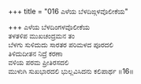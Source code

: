 +++
title = "016 ಎಳೆಯ ಬೆಳದಿಙ್ಗಳವೊಲೀಕೆಯ"

+++
ಎಳೆಯ ಬೆಳದಿಂಗಳವೊಲೀಕೆಯ  
ತಳತಳಿಪ ಮುಖಚಂದ್ರಮನ ತಂ  
ಬೆಳಗು ಸುಳಿದುದು ಸಾರತರ ಪರಿಮಳದ ಪೂರದಲಿ   
ತಿಳಿದುದೀತನ ನಿದ್ರೆ ಕರಣಾ  
ವಳಿಯ ಪರಮ ಪ್ರೀತಿರಸದಲಿ  
ಮುಳುಗಿ ಸುಖಭಾರದಲಿ ಭುಲ್ಲವಿಸಿದನು ಕಲಿಪಾರ್ಥ     ॥16॥
